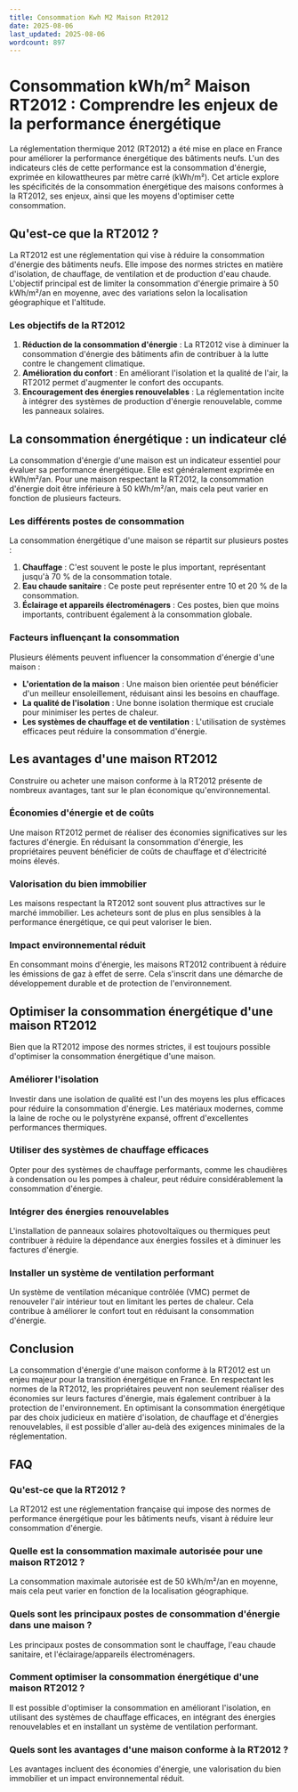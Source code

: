 ```yaml
---
title: Consommation Kwh M2 Maison Rt2012
date: 2025-08-06
last_updated: 2025-08-06
wordcount: 897
---
```


# Consommation kWh/m² Maison RT2012 : Comprendre les enjeux de la performance énergétique

La réglementation thermique 2012 (RT2012) a été mise en place en France pour améliorer la performance énergétique des bâtiments neufs. L'un des indicateurs clés de cette performance est la consommation d'énergie, exprimée en kilowattheures par mètre carré (kWh/m²). Cet article explore les spécificités de la consommation énergétique des maisons conformes à la RT2012, ses enjeux, ainsi que les moyens d'optimiser cette consommation.

## Qu'est-ce que la RT2012 ?

La RT2012 est une réglementation qui vise à réduire la consommation d'énergie des bâtiments neufs. Elle impose des normes strictes en matière d'isolation, de chauffage, de ventilation et de production d'eau chaude. L'objectif principal est de limiter la consommation d'énergie primaire à 50 kWh/m²/an en moyenne, avec des variations selon la localisation géographique et l'altitude.

### Les objectifs de la RT2012

1. **Réduction de la consommation d'énergie** : La RT2012 vise à diminuer la consommation d'énergie des bâtiments afin de contribuer à la lutte contre le changement climatique.
2. **Amélioration du confort** : En améliorant l'isolation et la qualité de l'air, la RT2012 permet d'augmenter le confort des occupants.
3. **Encouragement des énergies renouvelables** : La réglementation incite à intégrer des systèmes de production d'énergie renouvelable, comme les panneaux solaires.

## La consommation énergétique : un indicateur clé

La consommation d'énergie d'une maison est un indicateur essentiel pour évaluer sa performance énergétique. Elle est généralement exprimée en kWh/m²/an. Pour une maison respectant la RT2012, la consommation d'énergie doit être inférieure à 50 kWh/m²/an, mais cela peut varier en fonction de plusieurs facteurs.

### Les différents postes de consommation

La consommation énergétique d'une maison se répartit sur plusieurs postes :

1. **Chauffage** : C'est souvent le poste le plus important, représentant jusqu'à 70 % de la consommation totale.
2. **Eau chaude sanitaire** : Ce poste peut représenter entre 10 et 20 % de la consommation.
3. **Éclairage et appareils électroménagers** : Ces postes, bien que moins importants, contribuent également à la consommation globale.

### Facteurs influençant la consommation

Plusieurs éléments peuvent influencer la consommation d'énergie d'une maison :

- **L'orientation de la maison** : Une maison bien orientée peut bénéficier d'un meilleur ensoleillement, réduisant ainsi les besoins en chauffage.
- **La qualité de l'isolation** : Une bonne isolation thermique est cruciale pour minimiser les pertes de chaleur.
- **Les systèmes de chauffage et de ventilation** : L'utilisation de systèmes efficaces peut réduire la consommation d'énergie.

## Les avantages d'une maison RT2012

Construire ou acheter une maison conforme à la RT2012 présente de nombreux avantages, tant sur le plan économique qu'environnemental.

### Économies d'énergie et de coûts

Une maison RT2012 permet de réaliser des économies significatives sur les factures d'énergie. En réduisant la consommation d'énergie, les propriétaires peuvent bénéficier de coûts de chauffage et d'électricité moins élevés.

### Valorisation du bien immobilier

Les maisons respectant la RT2012 sont souvent plus attractives sur le marché immobilier. Les acheteurs sont de plus en plus sensibles à la performance énergétique, ce qui peut valoriser le bien.

### Impact environnemental réduit

En consommant moins d'énergie, les maisons RT2012 contribuent à réduire les émissions de gaz à effet de serre. Cela s'inscrit dans une démarche de développement durable et de protection de l'environnement.

## Optimiser la consommation énergétique d'une maison RT2012

Bien que la RT2012 impose des normes strictes, il est toujours possible d'optimiser la consommation énergétique d'une maison.

### Améliorer l'isolation

Investir dans une isolation de qualité est l'un des moyens les plus efficaces pour réduire la consommation d'énergie. Les matériaux modernes, comme la laine de roche ou le polystyrène expansé, offrent d'excellentes performances thermiques.

### Utiliser des systèmes de chauffage efficaces

Opter pour des systèmes de chauffage performants, comme les chaudières à condensation ou les pompes à chaleur, peut réduire considérablement la consommation d'énergie.

### Intégrer des énergies renouvelables

L'installation de panneaux solaires photovoltaïques ou thermiques peut contribuer à réduire la dépendance aux énergies fossiles et à diminuer les factures d'énergie.

### Installer un système de ventilation performant

Un système de ventilation mécanique contrôlée (VMC) permet de renouveler l'air intérieur tout en limitant les pertes de chaleur. Cela contribue à améliorer le confort tout en réduisant la consommation d'énergie.

## Conclusion

La consommation d'énergie d'une maison conforme à la RT2012 est un enjeu majeur pour la transition énergétique en France. En respectant les normes de la RT2012, les propriétaires peuvent non seulement réaliser des économies sur leurs factures d'énergie, mais également contribuer à la protection de l'environnement. En optimisant la consommation énergétique par des choix judicieux en matière d'isolation, de chauffage et d'énergies renouvelables, il est possible d'aller au-delà des exigences minimales de la réglementation.

## FAQ

### Qu'est-ce que la RT2012 ?

La RT2012 est une réglementation française qui impose des normes de performance énergétique pour les bâtiments neufs, visant à réduire leur consommation d'énergie.

### Quelle est la consommation maximale autorisée pour une maison RT2012 ?

La consommation maximale autorisée est de 50 kWh/m²/an en moyenne, mais cela peut varier en fonction de la localisation géographique.

### Quels sont les principaux postes de consommation d'énergie dans une maison ?

Les principaux postes de consommation sont le chauffage, l'eau chaude sanitaire, et l'éclairage/appareils électroménagers.

### Comment optimiser la consommation énergétique d'une maison RT2012 ?

Il est possible d'optimiser la consommation en améliorant l'isolation, en utilisant des systèmes de chauffage efficaces, en intégrant des énergies renouvelables et en installant un système de ventilation performant.

### Quels sont les avantages d'une maison conforme à la RT2012 ?

Les avantages incluent des économies d'énergie, une valorisation du bien immobilier et un impact environnemental réduit.